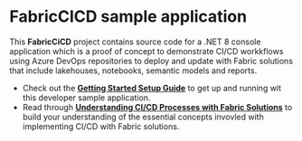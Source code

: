 # FabricCICD sample application
This **FabricCiCD** project contains source code for a .NET 8 console application which is a proof of concept to demonstrate CI/CD workkflows using Azure DevOps repositories to deploy and update with Fabric solutions that include lakehouses, notebooks, semantic models and reports.

- Check out the **[Getting Started Setup Guide](https://github.com/FabricDevCamp/FabricCICD/blob/main/docs/GettingStarted.md)** to get up and running wit this developer sample application.
 - Read through **[Understanding CI/CD Processes with Fabric Solutions](https://github.com/FabricDevCamp/FabricCICD/blob/main/docs/FabricCICD.md)** to build your understanding of the essential concepts invovled with implementing CI/CD with Fabric solutions.